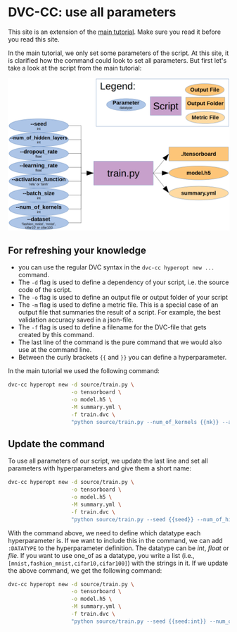 # DVC-CC: use all parameters

This site is an extension of the [main tutorial](Get_Started.md). Make sure you read it before you read this site.

In the main tutorial, we only set some parameters of the script. At this site, it is clarified how the command could
look to set all parameters. But first let's take a look at the script from the main tutorial:

<img src="get_started_pipeline.png" alt="drawing" width="800"/>

## For refreshing your knowledge

- you can use the regular DVC syntax in the `dvc-cc hyperopt new ...` command.  
- The `-d` flag is used to define a dependency of your script, i.e. the source code of the script.
- The `-o` flag is used to define an output file or output folder of your script
- The `-m` flag is used to define a metric file. This is a special case of an output file that summaries the result of
a script. For example, the best validation accuracy saved in a json-file.
- The `-f` flag is used to define a filename for the DVC-file that gets created by this command.
- The last line of the command is the pure command that we would also use at the command line.
- Between the curly brackets `{{` and `}}` you can define a hyperparameter.

In the main tutorial we used the following command:
```bash
dvc-cc hyperopt new -d source/train.py \
                    -o tensorboard \
                    -o model.h5 \
                    -M summary.yml \
                    -f train.dvc \
                    "python source/train.py --num_of_kernels {{nk}} --activation_function {{af}}"
```

## Update the command
To use all parameters of our script, we update the last line and set all parameters with hyperparameters and give them a
short name:

```bash
dvc-cc hyperopt new -d source/train.py \
                    -o tensorboard \
                    -o model.h5 \
                    -M summary.yml \
                    -f train.dvc \
                    "python source/train.py --seed {{seed}} --num_of_hidden_layers {{nh}} --num_of_kernels {{nk}} --dropout_rate {{dr}} --learning_rate {{lr}} --activation_function {{af}} --batch_size {{bs}} --epochs {{e}} --dataset {{d}}"
```

With the command above, we need to define which datatype each hyperparameter is. If we want to include this in the command,
we can add `:DATATYPE` to the hyperparameter definition. The datatype can be *int*, *float* or *file*. If you want to use
one_of as a datatype, you write a list (i.e., `[mnist,fashion_mnist,cifar10,cifar100]`) with the strings in it. If we
update the above command, we get the following command:

```bash
dvc-cc hyperopt new -d source/train.py \
                    -o tensorboard \
                    -o model.h5 \
                    -M summary.yml \
                    -f train.dvc \
                    "python source/train.py --seed {{seed:int}} --num_of_hidden_layers {{nh:int}} --num_of_kernels {{nk:int}} --dropout_rate {{dr:float}} --learning_rate {{lr:float}} --activation_function {{af:[relu,tanh]}} --batch_size {{bs:int}} --epochs {{e:int}} --dataset {{d:[mnist,fashion_mnist,cifar10,cifar100]}}"
```
